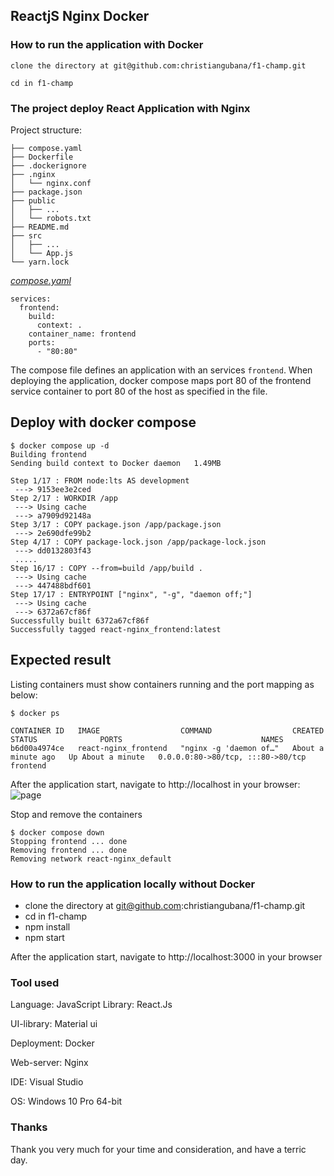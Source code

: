 ## ReactjS Nginx Docker

### How to run the application with Docker

```clone the directory at git@github.com:christiangubana/f1-champ.git```

```cd in f1-champ```

### The project deploy React Application with Nginx

Project structure:

```
├── compose.yaml
├── Dockerfile
├── .dockerignore
├── .nginx
│   └── nginx.conf
├── package.json
├── public
│   ├── ...
│   └── robots.txt
├── README.md
├── src
│   ├── ...
│   └── App.js
└── yarn.lock

```

[_compose.yaml_](compose.yaml)

```
services:
  frontend:
    build:
      context: .
    container_name: frontend
    ports:
      - "80:80"
```

The compose file defines an application with an services `frontend`.
When deploying the application, docker compose maps port 80 of the frontend service container to port 80 of the host as specified in the file.  

## Deploy with docker compose

```
$ docker compose up -d
Building frontend
Sending build context to Docker daemon   1.49MB

Step 1/17 : FROM node:lts AS development
 ---> 9153ee3e2ced
Step 2/17 : WORKDIR /app
 ---> Using cache
 ---> a7909d92148a
Step 3/17 : COPY package.json /app/package.json
 ---> 2e690dfe99b2
Step 4/17 : COPY package-lock.json /app/package-lock.json
 ---> dd0132803f43
 .....
Step 16/17 : COPY --from=build /app/build .
 ---> Using cache
 ---> 447488bdf601
Step 17/17 : ENTRYPOINT ["nginx", "-g", "daemon off;"]
 ---> Using cache
 ---> 6372a67cf86f
Successfully built 6372a67cf86f
Successfully tagged react-nginx_frontend:latest
```

## Expected result

Listing containers must show containers running and the port mapping as below:

```
$ docker ps

CONTAINER ID   IMAGE                  COMMAND                  CREATED              STATUS              PORTS                               NAMES
b6d00a4974ce   react-nginx_frontend   "nginx -g 'daemon of…"   About a minute ago   Up About a minute   0.0.0.0:80->80/tcp, :::80->80/tcp   frontend
```

After the application start, navigate to http://localhost in your browser:
![page](./output.png)

Stop and remove the containers

```
$ docker compose down
Stopping frontend ... done
Removing frontend ... done
Removing network react-nginx_default
```

### How to run the application locally without Docker

* clone the directory at git@github.com:christiangubana/f1-champ.git
* cd in f1-champ
* npm install
* npm start

After the application start, navigate to http://localhost:3000 in your browser

### Tool used
Language: JavaScript Library: React.Js

UI-library: Material ui

Deployment: Docker

Web-server: Nginx

IDE: Visual Studio

OS: Windows 10 Pro 64-bit

### Thanks
Thank you very much for your time and consideration, and have a terric day.

